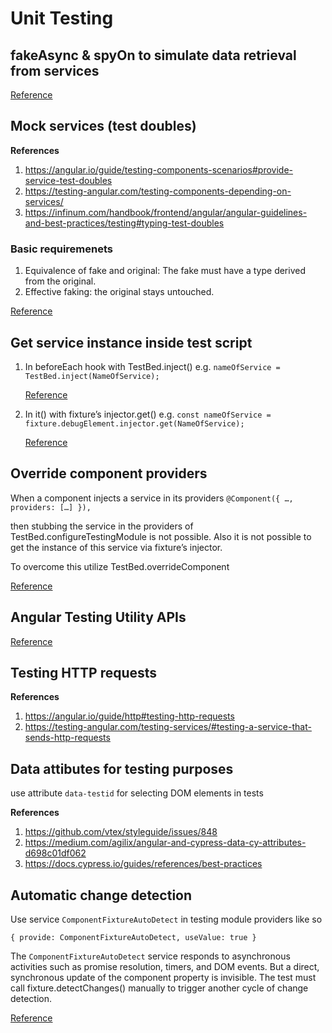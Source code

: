# Unit Testing

## fakeAsync & spyOn to simulate data retrieval from services

[Reference](https://codehandbook.org/how-to-unit-test-angular-component-with-service/)


## Mock services (test doubles)

**References**
1. <https://angular.io/guide/testing-components-scenarios#provide-service-test-doubles>
2. <https://testing-angular.com/testing-components-depending-on-services/>
3. <https://infinum.com/handbook/frontend/angular/angular-guidelines-and-best-practices/testing#typing-test-doubles>

### Basic requiremenets

1. Equivalence of fake and original: The fake must have a type derived from the original.
2. Effective faking: the original stays untouched.

[Reference](https://testing-angular.com/faking-dependencies/#faking-dependencies)

## Get service instance inside test script

1. In beforeEach hook with TestBed.inject() e.g. `nameOfService = TestBed.inject(NameOfService);` 
    
    [Reference](https://angular.io/guide/testing-components-scenarios#testbedinject)
2. In it() with fixture’s injector.get() e.g. `const nameOfService = fixture.debugElement.injector.get(NameOfService);`

    [Reference](https://angular.io/guide/testing-components-scenarios#get-injected-services)


## Override component providers

When a component injects a service in its providers `@Component({ …, providers: […] }),`

then stubbing the service in the providers of TestBed.configureTestingModule is not possible. Also it is not possible to get the instance of this service via fixture’s injector.

To overcome this utilize TestBed.overrideComponent

[Reference](https://angular.io/guide/testing-components-scenarios#override-component-providers)

## Angular Testing Utility APIs

[Reference](https://angular.io/guide/testing-utility-apis)

## Testing HTTP requests

**References**

1. <https://angular.io/guide/http#testing-http-requests>
2. <https://testing-angular.com/testing-services/#testing-a-service-that-sends-http-requests>


## Data attibutes for testing purposes

use attribute `data-testid` for selecting DOM elements in tests

**References**

1. <https://github.com/vtex/styleguide/issues/848>
2. <https://medium.com/agilix/angular-and-cypress-data-cy-attributes-d698c01df062>
3. <https://docs.cypress.io/guides/references/best-practices>


## Automatic change detection

Use service `ComponentFixtureAutoDetect` in testing module providers like so
```
{ provide: ComponentFixtureAutoDetect, useValue: true }
```
The `ComponentFixtureAutoDetect` service responds to asynchronous activities such as promise resolution, timers, and DOM events. But a direct, synchronous update of the component property is invisible. The test must call fixture.detectChanges() manually to trigger another cycle of change detection.

[Reference](https://angular.io/guide/testing-components-scenarios#automatic-change-detection)
